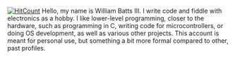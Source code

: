 [![HitCount](https://hits.dwyl.com/WilliamBattsIII/WilliamBattsIII.svg?style=flat-square&show=unique)](http://hits.dwyl.com/WilliamBattsIII/WilliamBattsIII)
Hello, my name is William Batts III. I write code and fiddle with electronics as a hobby.
I like lower-level programming, closer to the hardware, such as programming in C, writing code for microcontrollers, or doing OS development, as well as various other projects.
This account is meant for personal use, but something a bit more formal compared to other, past profiles.


<!---
WilliamBattsIII/WilliamBattsIII is a ✨ special ✨ repository because its `README.md` (this file) appears on your GitHub profile.
You can click the Preview link to take a look at your changes.
--->
